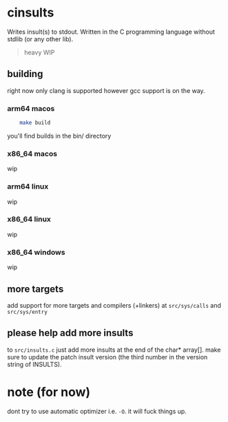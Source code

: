 # cinsults
Writes insult(s) to stdout. Written in the C programming language without stdlib (or any other lib).

> heavy WIP

## building
right now only clang is supported however gcc support is on the way.  

### arm64 macos
```bash
    make build
```
you'll find builds in the bin/ directory
### x86_64 macos
wip
### arm64 linux
wip
### x86_64 linux
wip
### x86_64 windows
wip

## more targets
add support for more targets and compilers (+linkers) at `src/sys/calls` and `src/sys/entry`

## please help add more insults
to `src/insults.c`
just add more insults at the end of the char* array[].
make sure to update the patch insult version (the third number in the version string of INSULTS).

# note (for now)
dont try to use automatic optimizer i.e. `-O`. 
it will fuck things up.